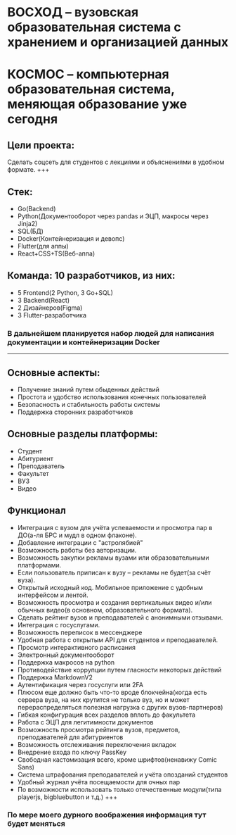 # ВОСХОД – вузовская образовательная система с хранением и организацией данных
# КОСМОС – компьютерная образовательная система, меняющая образование уже сегодня

## Цели проекта:
Сделать соцсеть для студентов с лекциями и объяснениями в удобном формате. 
+++
## Стек:
- Go(Backend)
- Python(Документооборот через pandas и ЭЦП, макросы через Jinja2)
- SQL(БД)
- Docker(Контейнеризация и девопс)
- Flutter(для аппы)
- React+CSS+TS(Веб-аппа)

## Команда: 10 разработчиков, из них:
- 5 Frontend(2 Python, 3 Go+SQL)
- 3 Backend(React)
- 2 Дизайнеров(Figma)
- 3 Flutter-разработчика

### В дальнейшем планируется набор людей для написания документации и контейнеризации Docker
---
## Основные аспекты:
- Получение знаний путем обыденных действий
- Простота и удобство использования конечных пользователей
- Безопасность и стабильность работы системы
- Поддержка сторонних разработчиков

## Основные разделы платформы:
- Студент
- Абитуриент
- Преподаватель
- Факультет
- ВУЗ
- Видео

## Функционал
- Интеграция с вузом для учёта успеваемости и просмотра пар в ДО(а-ля БРС и мудл в одном флаконе).
- Добавление интеграции с "астролябией"
- Возможность работы без авторизации.
- Возможность закупки рекламы вузами или образовательными платформами. 
- Если пользователь приписан к вузу – рекламы не будет(за счёт вуза).
- Открытый исходный код. Мобильное приложение с удобным интерфейсом и лентой. 
- Возможность просмотра и создания вертикальных видео и/или обычных видео(в основном, образовательного формата). 
- Сделать рейтинг вузов и преподавателей с анонимными отзывами. 
- Интеграция с госуслугами.
- Возможность переписок в мессенджере
- Удобная работа с открытым API для студентов и преподавателей.
- Просмотр интерактивного расписания
- Электронный документооборот
- Поддержка макросов на python
- Противодействие коррупции путем гласности некоторых действий
- Поддержка MarkdownV2
- Аутентификация через госуслуги или 2FA
- Плюсом еще должно быть что-то вроде блокчейна(когда есть сервера вуза, на них крутится не только вуз, но и может перераспределяться полезная нагрузка с других вузов-партнеров)
- Гибкая конфигурация всех разделов вплоть до факультета
- Работа с ЭЦП для легитимности документов
- Возможность просмотра рейтинга вузов, предметов, преподавателей для абитуриентов
- Возможность отслеживания переключения вкладок
- Внедрение входа по ключу PassKey
- Свободная кастомизация всего, кроме шрифтов(ненавижу Comic Sans)
- Система штрафования преподавателей и учёта опозданий студентов
- Удобный журнал учёта посещаемости для очных пар
- По возможности использовать только отечественные модули(типа playerjs, bigbluebutton и т.д.)
+++
### По мере моего дурного воображения информация тут будет меняться
